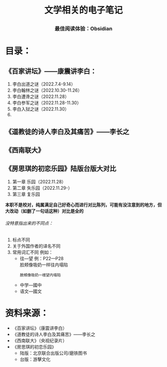 # <p align="center">文学相关的电子笔记</p>
### <p align="center"> 最佳阅读体验：Obsidian</p>

# 目录：
## 《百家讲坛》——康震讲李白：
1. 李白出道之谜（2022.7.4-9.14）
2. 李白翰林之谜（2022.10.30-11.26）
3. 李白遭谗之谜（2022.11.28）
4. 李白参军之谜（2022.11.28-11.30）
5. 李白入狱之谜（2022.11.30）
6. 
## 《道教徒的诗人李白及其痛苦》——李长之
## 《西南联大》
## 《房思琪的初恋乐园》陆版台版大对比
1. 第一章 乐园（2022.11.28）
2. 第二章 失乐园（2022.11.29-）
3. 第三章 复乐园

**本职不是校对，纯属满足自己好奇心而进行对比陈列，可能有没注意到的地方，但大改动（如删了一句话这种）对比是全的**
###### 没特意指出来的不同点：
1. 标点不同
2. 关于外国作者的译名不同
3. 常用词汇不同
	例如：
	- 往—望
		例：P22—P28  
		脸颊像吸奶一样往内塌陷
		```
		臉頰像吸奶一樣望内塌陷
		```
	- 中学—國中  
	- 语文—國文
# 资料来源：
- 《百家讲坛》（康震讲李白）
- 《道教徒的诗人李白及其痛苦》——李长之
- 《西南联大》（央视纪录片）
- 《房思琪的初恋乐园》
	- 陆版：北京联合出版公司/磨铁图书 
	- 台版：游擊文化